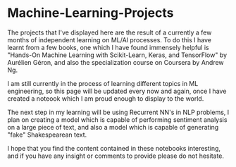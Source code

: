 # Machine-Learning-Projects
The projects that I've displayed here are the result of a currently a few months of independent learning on ML/AI processes. To do this I have learnt from a few books, one which I have found immensely helpful is "Hands-On Machine Learning with Scikit-Learn, Keras, and TensorFlow" by Aurélien Géron, and also the specialization course on Coursera by Andrew Ng.

I am still currently in the process of learning different topics in ML engineering, so this page will be updated every now and again, once I have created a noteook which I am proud enough to display to the world.

The next step in my learning will be using Recurrent NN's in NLP problems, I plan on creating a model which is capable of performing sentiment analysis on a large piece of text, and also a model which is capable of generating "fake" Shakespearean text.

I hope that you find the content contained in these notebooks interesting, and if you have any insight or comments to provide please do not hesitate.
